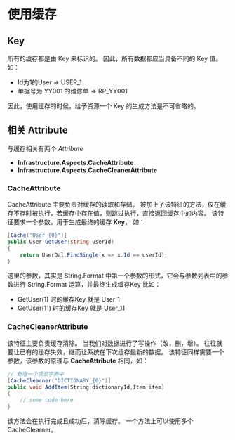# 使用缓存

## Key

所有的缓存都是由 Key 来标识的。
因此，所有数据都应当具备不同的 Key 值。
如：
* Id为1的User => USER_1
* 单据号为 YY001 的维修单 => RP_YY001

因此，使用缓存的时候，给予资源一个 Key 的生成方法是不可省略的。

## 相关 Attribute

与缓存相关有两个 *Attribute*

* **Infrastructure.Aspects.CacheAttribute**
* **Infrastructure.Aspects.CacheCleanerAttribute**

### CacheAttribute

CacheAttribute 主要负责对缓存的读取和存储。
被加上了该特征的方法，仅在缓存不存时被执行，若缓存中存在值，则跳过执行，直接返回缓存中的内容。
该特征要求一个参数，用于生成最终的缓存 **Key**，
如：
```csharp
[Cache("User_{0}")]
public User GetUser(string userId)
{
    return UserDal.FindSingle(x => x.Id == userId);
}
```
这里的参数，其实是 String.Format 中第一个参数的形式，它会与参数列表中的参数进行 String.Format 运算，并最终生成缓存Key
比如：
* GetUser(1) 时的缓存Key 就是 User_1
* GetUser(11) 时的缓存Key 就是 User_11

### CacheCleanerAttribute

该特征主要负责缓存清除。
当我们对数据进行了写操作（改，删，增）。
往往就要让已有的缓存失效，继而让系统在下次缓存最新的数据。
该特征同样需要一个参数，该参数的原理与 **CacheAttribute** 相同，如：
```csharp
// 新增一个项至字典中
[CacheClearner("DICTIONARY_{0}")]
public void AddItem(String dictionaryId,Item item)
{
    // some code here
}
```
该方法会在执行完成且成功后，清除缓存。
一个方法上可以使用多个 CacheClearner。